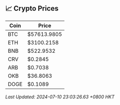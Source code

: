 ## 📈 Crypto Prices

| Coin | Price |
| ---- | ----- |
| BTC | $57613.9805 |
| ETH | $3100.2158 |
| BNB | $522.9532 |
| CRV | $0.2845 |
| ARB | $0.7038 |
| OKB | $36.8063 |
| DOGE | $0.1089 |

_Last Updated: 2024-07-10 23:03:26.63 +0800 HKT_